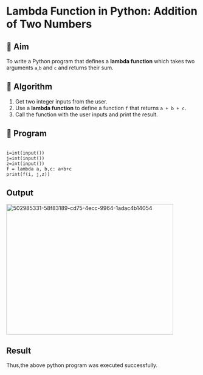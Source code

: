 # Lambda Function in Python: Addition of Two Numbers

## 🎯 Aim
To write a Python program that defines a **lambda function** which takes two arguments `a`,`b` and `c` and returns their sum.

## 🧠 Algorithm
1. Get two integer inputs from the user.
2. Use a **lambda function** to define a function `f` that returns `a + b + c`.
3. Call the function with the user inputs and print the result.

## 🧾 Program
```

i=int(input())
j=int(input())
z=int(input())
f = lambda a, b,c: a+b+c
print(f(i, j,z))
```

## Output
<img width="439" height="343" alt="502985331-58f83189-cd75-4ecc-9964-1adac4b14054" src="https://github.com/user-attachments/assets/47cc0c1b-940f-4db7-b8f2-6596b216adbb" />



## Result
Thus,the above python program was executed successfully.
